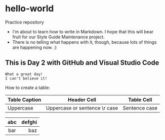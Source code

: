 # hello-world
Practice repository

* I'm about to learn how to write in Markdown. I hope that this will bear fruit for our Style Guide Maintenance project.
* There is no telling what happens with it, though, because lots of things are happening now. :)

## This is Day 2 with GitHub and Visual Studio Code

    What a great day!
    I can't believe it!

How to create a table:

Table Caption | Header Cell | Table Cell
------------- | ----------- | ----------
Uppercase | Uppercase or sentence \r case | Sentence case

| abc | defghi |
:-: | -----------:
bar | baz



